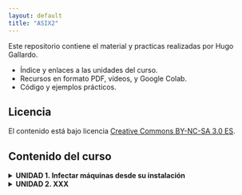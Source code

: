 ```yaml
---
layout: default
title: "ASIX2"
---
```


Este repositorio contiene el material y practicas realizadas por Hugo Gallardo.

- Índice y enlaces a las unidades del curso.
- Recursos en formato PDF, vídeos, y Google Colab.
- Código y ejemplos prácticos.

## Licencia

El contenido está bajo licencia [Creative Commons BY-NC-SA 3.0 ES](LICENSE.md).

## Contenido del curso
<details>
  <summary><strong>UNIDAD 1. Infectar máquinas desde su instalación</strong></summary>

  <br>

  - [Lección 1. Infectar máquina Linux](unidad1/unidad1.md)
  - [Lección 2. Infectar máquina Windows](unidad1/unidad1.2.md)

</details>

<details>
  <summary><strong>UNIDAD 2. XXX </strong></summary>

  <br>

  - [Lección 1. Infectar máquina Linux]()
  - [Lección 2. Infectar máquina Windows]()

</details>

